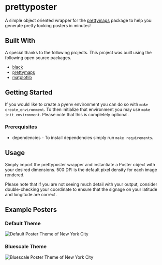 prettyposter
==============================

A simple object oriented wrapper for the [prettymaps](https://github.com/marceloprates/prettymaps) package to help you generate pretty looking posters in minutes!

## Built With
A special thanks to the following projects. This project was built using the following open source packages.
- [black](https://github.com/psf/black)
- [prettymaps](https://github.com/marceloprates/prettymaps)
- [matplotlib](https://github.com/matplotlib/matplotlib)

## Getting Started
If you would like to create a pyenv environment you can do so with `make create_environment`. To then initialize that environment you may use `make init_environment`. Please note that this is completely optional.

### Prerequisites
- dependencies - To install dependencies simply run `make requirements`.

## Usage
Simply import the prettyposter wrapper and instantiate a Poster object with your desired dimensions. 500 DPI is the default pixel density for each image rendered.

Please note that if you are not seeing much detail with your output, consider double-checking your coordinate to ensure that the signage on your latitude and longitude are correct. 

## Example Posters

### Default Theme
![Default Poster Theme of New York City](docs/images/default_sample.png)

### Bluescale Theme
![Bluescale Poster Theme of New York City](docs/images/bluescale_sample.png)
